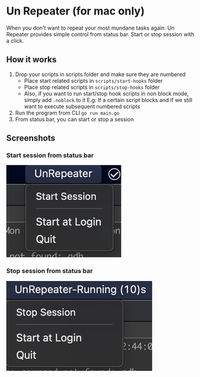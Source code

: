 # Un Repeater (for mac only)

When you don't want to repeat your most mundane tasks again. Un Repeater provides simple control from status bar.
Start or stop session with a click.

## How it works
1. Drop your scripts in scripts folder and make sure they are numbered
    - Place start related scripts in `scripts/start-hooks` folder
    - Place stop related scripts in `scripts/stop-hooks` folder
    - Also, if you want to run start/stop hook scripts in non block mode, simply add `.noblock` to it
        E.g: If a certain script blocks and if we still want to execute subsequent numbered scripts
2. Run the program from CLI `go run main.go`
3. From status bar, you can start or stop a session

## Screenshots

### Start session from status bar
![Start Session](./start-session.png)

### Stop session from status bar
![Stop Session](./stop-session.png)
